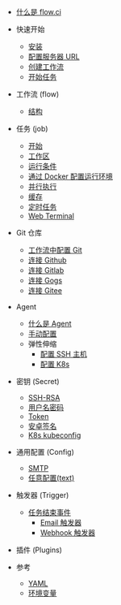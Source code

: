 * [什么是 flow.ci](cn/)

* 快速开始
  * [安装](cn/start/index.md#安装)
  * [配置服务器 URL](cn/start/index.md#配置服务器URL)
  * [创建工作流](cn/start/index.md#创建工作流)
  * [开始任务](cn/start/index.md#开始任务)

* 工作流 (flow)
  * [结构](cn/flow/structure.md)

* 任务 (job)
  * [开始](cn/job/start.md)
  * [工作区](cn/job/workspace.md)
  * [运行条件](cn/job/condition.md)
  * [通过 Docker 配置运行环境](cn/job/docker.md)
  * [并行执行](cn/job/parallel.md)
  * [缓存](cn/job/cache.md)
  * [定时任务](cn/job/schedule.md)
  * [Web Terminal](cn/job/web_terminal.md)

* Git 仓库
  * [工作流中配置 Git](cn/git/index.md)
  * [连接 Github](cn/git/github.md)
  * [连接 Gitlab](cn/git/gitlab.md)
  * [连接 Gogs](cn/git/gogs.md)
  * [连接 Gitee](cn/git/gitee.md)

* Agent
  * [什么是 Agent](cn/agents/index.md)
  * [手动配置](cn/agents/manual.md)
  * 弹性伸缩
    * [配置 SSH 主机](cn/agents/ssh_host.md)
    * [配置 K8s](cn/agents/k8s_host.md)

* 密钥 (Secret)
  * [SSH-RSA](cn/secret/ssh-rsa.md)
  * [用户名密码](cn/secret/auth.md)
  * [Token](cn/secret/token.md)
  * [安卓签名](cn/secret/android_sign.md)
  * [K8s kubeconfig](cn/secret/kubeconfig.md)


* 通用配置 (Config)
  * [SMTP](cn/config/smtp.md)
  * [任意配置(text)](cn/config/freetext.md)

* 触发器 (Trigger)
  * [任务结束事件](cn/trigger/on_job_finish.md)
    - [Email 触发器](cn/trigger/on_job_finish.md#配置-email-触发器)
    - [Webhook 触发器](cn/trigger/on_job_finish.md#配置-webhook-触发器)

* 插件 (Plugins)

* 参考
  * [YAML](cn/yml/reference_v1.md)
  * [环境变量](cn/agents/vars.md)